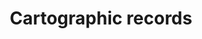---
title: Cartographic records
longTitle: 'Cartographic records'
tags:
- gccommon
french:
- "[[Archives cartographiques]]"
---